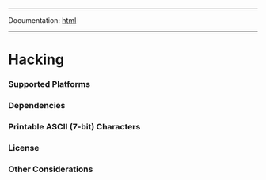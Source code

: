-----

Documentation: [html](https://420integrated.com/wiki/)

-----

Hacking
=======

### Supported Platforms

### Dependencies

### Printable ASCII (7-bit) Characters

### License

### Other Considerations

